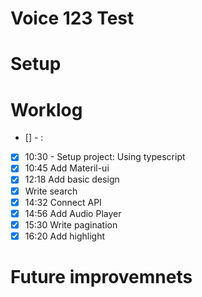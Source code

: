 # Voice 123 Test

# Setup

# Worklog

- [<isTaskCompleted>] <CompletedTime> - <TaskName>: <TaskComment>

- [x] 10:30 - Setup project: Using typescript
- [x] 10:45 Add Materil-ui
- [x] 12:18 Add basic design
- [x] Write search
- [x] 14:32 Connect API
- [x] 14:56 Add Audio Player
- [x] 15:30 Write pagination
- [x] 16:20 Add highlight

# Future improvemnets
